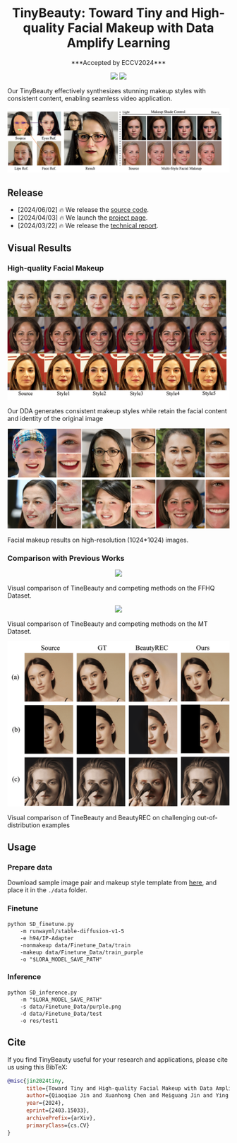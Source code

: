 <div align="center">
<h1>TinyBeauty: Toward Tiny and High-quality Facial Makeup with Data Amplify Learning</h1>
  ***Accepted by ECCV2024***
  
<a href='https://tinybeauty.github.io/TinyBeauty/'><img src='https://img.shields.io/badge/Project-Page-green'></a>
<a href='https://arxiv.org/abs/2403.15033'><img src='https://img.shields.io/badge/Technique-Report-red'></a>
</div>

Our TinyBeauty effectively synthesizes stunning makeup styles with consistent content, enabling seamless video application.

<img src='static/images/top.png'>

## Release
- [2024/06/02] 🔥 We release the [source code](https://github.com/TinyBeauty/TinyBeauty).
- [2024/04/03] 🔥 We launch the [project page](https://tinybeauty.github.io/TinyBeauty/).
- [2024/03/22] 🔥 We release the [technical report](https://arxiv.org/abs/2403.15033).

## Visual Results

### High-quality Facial Makeup

<p align="center">
  <img src="static/images/res_diff.png">
</p>

Our DDA generates consistent makeup styles while retain the facial content and identity of the original image

<p align="center">
  <img src="static/images/hrd.png">
</p>
Facial makeup results on high-resolution (1024*1024) images.

### Comparison with Previous Works
<p align="center">
  <img src="static/images/res_FFHQ.png">
</p>

Visual comparison of TineBeauty and competing methods on the FFHQ Dataset.

<p align="center">
  <img src="static/images/MT_res.png">
</p>

Visual comparison of TineBeauty and competing methods on the MT Dataset.

<p align="center">
  <img src="static/images/hard.png">
</p>

Visual comparison of TineBeauty and BeautyREC on challenging out-of-distribution examples


## Usage

### Prepare data

Download sample image pair and makeup style template from  [here](https://drive.google.com/file/d/14rEFhVtQbNpBL6tPB49kpOsCF3INX8Wl/view?usp=sharing), and place it in the `./data` folder.

### Finetune

```shell
python SD_finetune.py 
    -m runwayml/stable-diffusion-v1-5
    -e h94/IP-Adapter
    -nonmakeup data/Finetune_Data/train
    -makeup data/Finetune_Data/train_purple
    -o "$LORA_MODEL_SAVE_PATH"
```

### Inference

```shell
python SD_inference.py
    -m "$LORA_MODEL_SAVE_PATH"
    -s data/Finetune_Data/purple.png
    -d data/Finetune_Data/test
    -o res/test1
```

## Cite
If you find TinyBeauty useful for your research and applications, please cite us using this BibTeX:

```bibtex
@misc{jin2024tiny,
      title={Toward Tiny and High-quality Facial Makeup with Data Amplify Learning}, 
      author={Qiaoqiao Jin and Xuanhong Chen and Meiguang Jin and Ying Cheng and Rui Shi and Yucheng Zheng and Yupeng Zhu and Bingbing Ni},
      year={2024},
      eprint={2403.15033},
      archivePrefix={arXiv},
      primaryClass={cs.CV}
}
```
